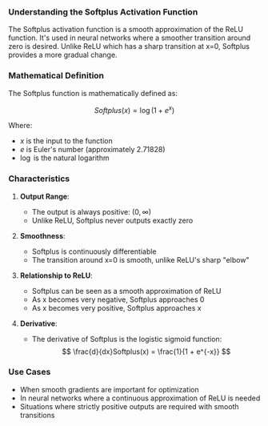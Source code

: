### Understanding the Softplus Activation Function

The Softplus activation function is a smooth approximation of the ReLU function. It's used in neural networks where a smoother transition around zero is desired. Unlike ReLU which has a sharp transition at x=0, Softplus provides a more gradual change.

### Mathematical Definition

The Softplus function is mathematically defined as:

$$
Softplus(x) = \log(1 + e^x)
$$

Where:
- $x$ is the input to the function
- $e$ is Euler's number (approximately 2.71828)
- $\log$ is the natural logarithm

### Characteristics

1. **Output Range**: 
   - The output is always positive: $(0, \infty)$
   - Unlike ReLU, Softplus never outputs exactly zero

2. **Smoothness**:
   - Softplus is continuously differentiable
   - The transition around x=0 is smooth, unlike ReLU's sharp "elbow"

3. **Relationship to ReLU**:
   - Softplus can be seen as a smooth approximation of ReLU
   - As x becomes very negative, Softplus approaches 0
   - As x becomes very positive, Softplus approaches x

4. **Derivative**:
   - The derivative of Softplus is the logistic sigmoid function:
   $$
   \frac{d}{dx}Softplus(x) = \frac{1}{1 + e^{-x}}
   $$

### Use Cases
- When smooth gradients are important for optimization
- In neural networks where a continuous approximation of ReLU is needed
- Situations where strictly positive outputs are required with smooth transitions
